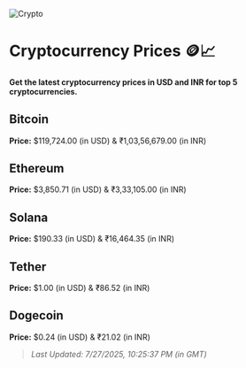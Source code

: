 
![Crypto](https://www.techguide.com.au/wp-content/uploads/2020/11/crypto3.jpeg)

# Cryptocurrency Prices 🪙📈

#### Get the latest cryptocurrency prices in USD and INR for top 5 cryptocurrencies.

## Bitcoin

**Price:** $119,724.00 (in USD) & ₹1,03,56,679.00 (in INR)

## Ethereum

**Price:** $3,850.71 (in USD) & ₹3,33,105.00 (in INR)

## Solana

**Price:** $190.33 (in USD) & ₹16,464.35 (in INR)

## Tether

**Price:** $1.00 (in USD) & ₹86.52 (in INR)

## Dogecoin

**Price:** $0.24 (in USD) & ₹21.02 (in INR)

> _Last Updated: 7/27/2025, 10:25:37 PM (in GMT)_
